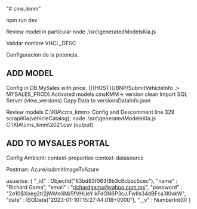 "# cms_kmm" 


npm run dev


Review model in particular 
node .\src\generatedModelsKia.js



Validar nombre
VHCL_DESC

Configuracion de la potencia.

ADD MODEL
---------
Config in DB MySales with price. ({{HOST}}/BNP/SubmitVehicleInfo .> MYSALES_PROD)
Activated models
cmsKMM-> version
    clean 
    Import SQL Server (view_versions)
    Copy Data to versionsDataInfo.json

Review models
C:\KIA\cms_kmm>
              Config and Descomment line 329 scrapiKia(vehicleCatalog);
              node .\src\generatedModelsKia.js
              C:\KIA\cms_kmm\2021.csv (output)

ADD TO MYSALES PORTAL
---------------------
Config Ambient:
context-properties
context-datasource

Postman:
Azure/submitImageToAzure

usuarios:
{ 
    "_id" : ObjectId("63bd83f063f8b3c6cbbc5cec"), 
    "name" : "Richard Gama", 
    "email" : "richardgama@yahoo.com.mx", 
    "password" : "$2a$10$Xneg2t/2jWMe1iM/5fVHUeY.kFdGN6P3cJ.FwIIs34dBFca3I0vkW", 
    "date" : ISODate("2023-01-10T15:27:44.018+0000"), 
    "__v" : NumberInt(0)
}
